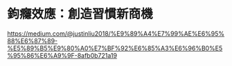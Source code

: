 # 鉤癮效應：創造習慣新商機
https://medium.com/@justinliu2018/%E9%89%A4%E7%99%AE%E6%95%88%E6%87%89-%E5%89%B5%E9%80%A0%E7%BF%92%E6%85%A3%E6%96%B0%E5%95%86%E6%A9%9F-8afb0b721a19
